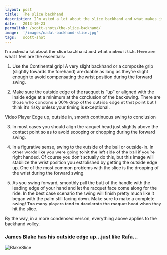 ```yaml
---
layout: post
title:  The slice backhand
description: I’m asked a lot about the slice backhand and what makes it tick. Here are what I feel are the essentials...
date:   2013-10-23
permalink: /scott-shots/the-slice-backhand/
image:  '/images/nadal-backhand-slice.jpg'
tags:   scott-shot
---
```


I’m asked a lot about the slice backhand and what makes it tick. Here are what I feel are the essentials:

1. Use the Continental grip! A very slight backhand or a composite grip (slightly towards the forehand) are doable as long as they’re slight enough to avoid compensating the wrist position during the forward swing.

2. Make sure the outside edge of the racquet is “up” or aligned with the inside edge at a minimum at the conclusion of the backswing. There are those who condone a 30% drop of the outside edge at that point but I think it’s risky unless your timing is exceptional.

Video Player
Edge up, outside in, smooth continuous swing to conclusion

3. In most cases you should align the racquet head just slightly above the contact point so as to avoid scooping or chopping during the forward swing.

4. In a figurative sense, swing to the outside of the ball or outside-in. In other words like you were going to hit the left side of the ball if you’re right handed. Of course you don’t actually do this, but this image will stabilize the wrist position you established by getting the outside edge up. One of the most common problems with the slice is the dropping of the wrist during the forward swing.

5. As you swing forward, smoothly pull the butt of the handle with the leading edge of your hand and let the racquet face come along for the ride. In the best case scenario the swing will finish pretty much like it began with the palm still facing down. Make sure to make a complete swing! Too many players tend to decelerate the racquet head when they hit the slice.

By the way, in a more condensed version, everything above applies to the backhand volley.

### James Blake has his outside edge up...just like Rafa...

![BlakeSlice]({{site.baseurl}}/images/james-blake-slice-backhand.jpg#wide)
